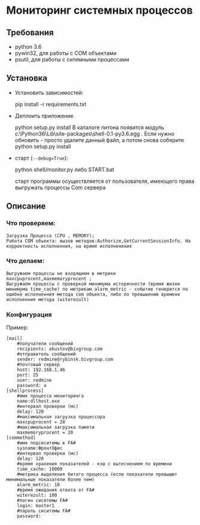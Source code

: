 Мониторинг системных процессов
=====================


Требования
--------

- python 3.6
- pywin32, для работы с COM объектами
- psutil, для работы с ситемными процессами


Установка
------------

- Установить зависимоcтей:
    
    pip install -r requirements.txt
	
- Деплоить приложение

	python setup.py install
	В каталоге питона появится модуль
		c:\Python36\Lib\site-packages\shell-0.1-py3.6.egg . Если нужно обновить - просто удалите данный файл, а потом снова соберите python setup.py install
		
- старт (`--debug=True`):

    python shell/monitor.py
	либо START.bat
	
	старт программы осуществляется от пользователя, имеющего права выгружать процессы Com сервера



Описание
-----------
### Что проверяем:
	Загрузка Процесса (CPU , MEMORY);
	Работа COM объекта: вызов методов:Authorize,GetCurrentSessionInfo. На корректность исполненния, на время исполненения
	
### Что делаем:
	Выгружаем процессы не входящием в метрики maxcpuprocent,maxmemoryprocent ;
	Выгружаем процессы с проверкой минимума историчности (время жизни минимума time_cache) по метрикам alarm_metric - событие генерится по ошибке исполненния метода com объекта, либо по превышению времени исполненния метода (witerezult)

### Конфигурация
Пример:

	[mail]
		#получатели сообщений
		recipients: akustov@bivgroup.com
		#отправитель сообщений
		sender: redmine@rybinsk.bivgroup.com
		#почтовый сервер
		host: 192.168.1.46
		port: 25
		user: redmine
		password: a
	[shellprocess]
		#имя процесса мониторинга
		name:dllhost.exe
		#интервал проверки (мс)
		delay: 120
		#максимальная загрузка процессора
		maxcpuprocent = 20
		#максимальная загрузка памяти
		maxmemoryprocent = 20
	[commethod]
		#имя подсиситемы в FA#
		sysname:ФронтОфис
		#интервал проверки (мс)
		delay: 120
		#время хранения показателей - кэш с вытеснением по времени
		time_cache: 10000
		#метрика выделения битого процесса (если показатели превышют минимальные показатели более чем)
		alarm_metric: 10
		#время ожидания ответа от FA#
		witerezult: 100
		#логин сиситемы FA#
		login: master1
		#пароль сиситемы FA#
		password:

